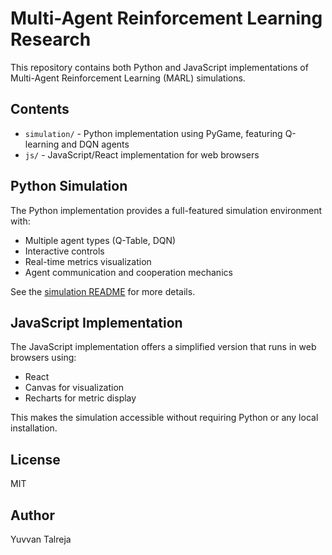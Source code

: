 # Multi-Agent Reinforcement Learning Research

This repository contains both Python and JavaScript implementations of Multi-Agent Reinforcement Learning (MARL) simulations.

## Contents

- `simulation/` - Python implementation using PyGame, featuring Q-learning and DQN agents
- `js/` - JavaScript/React implementation for web browsers

## Python Simulation

The Python implementation provides a full-featured simulation environment with:
- Multiple agent types (Q-Table, DQN)
- Interactive controls
- Real-time metrics visualization
- Agent communication and cooperation mechanics

See the [simulation README](./simulation/README.md) for more details.

## JavaScript Implementation

The JavaScript implementation offers a simplified version that runs in web browsers using:
- React
- Canvas for visualization
- Recharts for metric display

This makes the simulation accessible without requiring Python or any local installation.

## License

MIT

## Author

Yuvvan Talreja 